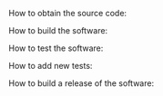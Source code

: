 How to obtain the source code:

How to build the software:

How to test the software:

How to add new tests:

How to build a release of the software:
